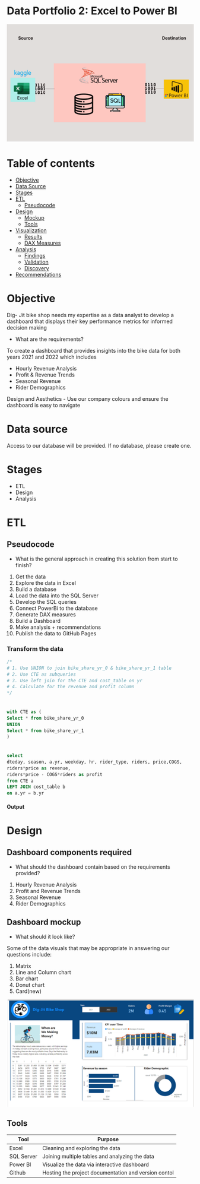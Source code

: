 # Data Portfolio 2: Excel to Power BI 


![excel-to-powerbi-animated-diagram](assets/images/kaggle_to_powerbi.gif)




# Table of contents 

- [Objective](#objective)
- [Data Source](#data-source)
- [Stages](#stages)
- [ETL](#etl)
  - [Pseudocode](#pseudocode)
- [Design](#design)
  - [Mockup](#mockup)
  - [Tools](#tools)
- [Visualization](#visualization)
  - [Results](#results)
  - [DAX Measures](#dax-measures)
- [Analysis](#analysis)
  - [Findings](#findings)
  - [Validation](#validation)
  - [Discovery](#discovery)
- [Recommendations](#recommendations) 



# Objective

  Dig- Jit bike shop needs my expertise as a data analyst to develop a dashboard that displays their key performance metrics for informed decision making


  - What are the requirements?

To create a dashboard that provides insights into the bike data for both years 2021 and 2022 which includes
  -  Hourly Revenue Analysis
  -  Profit & Revenue Trends
  -  Seasonal Revenue
  -  Rider Demographics

Design and Aesthetics - Use our company colours and ensure the dashboard is easy to navigate



# Data source

Access to our database will be provided. If no database, please create one.


# Stages

  - ETL
  - Design
  - Analysis

# ETL

## Pseudocode

  - What is the general approach in creating this solution from start to finish? 

  1. Get the data
  2. Explore the data in Excel
  3. Build a database
  4. Load the data into the SQL Server
  5. Develop the SQL queries
  6. Connect PowerBi to the database
  7. Generate DAX measures
  8. Build a Dashboard
  9. Make analysis + recommendations
  10. Publish the data to GitHub Pages




### Transform the data


```sql
/*
# 1. Use UNION to join bike_share_yr_0 & bike_share_yr_1 table
# 2. Use CTE as subqueries
# 3. Use left join for the CTE and cost_table on yr
# 4. Calculate for the revenue and profit column
*/


with CTE as (
Select * from bike_share_yr_0
UNION
Select * from bike_share_yr_1
)


select 
dteday, season, a.yr, weekday, hr, rider_type, riders, price,COGS,
riders*price as revenue,
riders*price - COGS*riders as profit
from CTE a
LEFT JOIN cost_table b
on a.yr = b.yr
```

#### Output









# Design

## Dashboard components required
  - What should the dashboard contain based on the requirements provided?

  1. Hourly Revenue Analysis
  2. Profit and Revenue Trends
  3. Seasonal Revenue
  4. Rider Demographics


## Dashboard mockup

  - What should it look like?

Some of the data visuals that may be appropriate in answering our questions include:

1. Matrix
2. Line and Column chart
3. Bar chart
4. Donut chart
5. Card(new)




![Dashboard-Mockup](assets/images/Bike_data_dashboard.PNG)


## Tools


| Tool | Purpose |
| --- | --- |
| Excel | Cleaning and exploring the data |
| SQL Server | Joining multiple tables and analyzing the data |
| Power BI | Visualize the data via interactive dashboard |
| Github | Hosting the project documentation and version contol |













